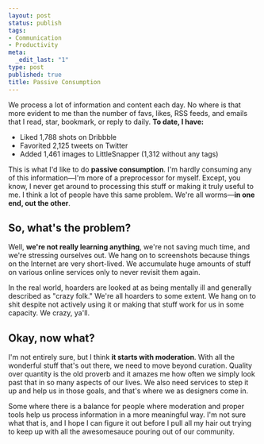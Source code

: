 ```yaml
--- 
layout: post
status: publish
tags: 
- Communication
- Productivity
meta: 
  _edit_last: "1"
type: post
published: true
title: Passive Consumption
---
```

<p>We process a lot of information and content each day. No where is that more evident to me than the number of favs, likes, RSS feeds, and emails that I read, star, bookmark, or reply to daily. <strong>To date, I have:</strong></p>

<ul>
	<li>Liked 1,788 shots on Dribbble</li>
	<li>Favorited 2,125 tweets on Twitter</li>
	<li>Added 1,461 images to LittleSnapper (1,312 without any tags)</li>
</ul>

<p>This is what I'd like to do <strong>passive consumption</strong>. I'm hardly consuming any of this information&mdash;I'm more of a preprocessor for myself. Except, you know, I never get around to processing this stuff or making it truly useful to me. I think a lot of people have this same problem. We're all worms&mdash;<strong>in one end, out the other</strong>.</p>

<h2>So, what's the problem?</h2>
<p>Well, <strong>we're not really learning anything</strong>, we're not saving much time, and we're stressing ourselves out. We hang on to screenshots because things on the Internet are very short-lived. We accumulate huge amounts of stuff on various online services only to never revisit them again.</p>

<p>In the real world, hoarders are looked at as being mentally ill and generally described as "crazy folk." We're all hoarders to some extent. We hang on to shit despite not actively using it or making that stuff work for us in some capacity. We crazy, ya'll.</p>

<h2>Okay, now what?</h2>

<p>I'm not entirely sure, but I think <strong>it starts with moderation</strong>. With all the wonderful stuff that's out there, we need to move beyond curation. Quality over quantity is the old proverb and it amazes me how often we simply look past that in so many aspects of our lives. We also need services to step it up and help us in those goals, and that's where we as designers come in.</p>

<p>Some where there is a balance for people where moderation and proper tools help us process information in a more meaningful way. I'm not sure what that is, and I hope I can figure it out before I pull all my hair out trying to keep up with all the awesomesauce pouring out of our community.</p>
